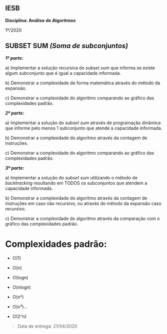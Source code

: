 ## IESB
**Disciplina: Análise de Algoritmos**

1º/2020

## SUBSET SUM *(Soma de subconjuntos)*
  

 ***1º parte:***

a) Implementar a solução recursiva do *subset sum* que informa se existe algum subconjunto que é igual a capacidade informada.

b) Demonstrar a complexidade de forma matemática através do método da expansão.

c) Demonstrar a complexidade do algoritmo comparando ao gráfico das complexidades padrão.

 ***2º parte:***

a) Implementar a solução do *subset sum* através de programação dinâmica que informe pelo menos 1 subconjunto que atende a capacidade informada.

b) Demonstrar a complexidade do algoritmo através da contagem de instruções.

c) Demonstrar a complexidade do algoritmo comparando ao gráfico das complexidades padrão.

 ***3º parte:***

a) Implementar a solução do *subset sum* utilizando o método de *backtracking* resultando em TODOS os subconjuntos que atendem a capacidade informada.

b) Demonstrar a complexidade do algoritmo através da contagem de instruções em caso não recursivo, ou através do método da expansão caso recursivo.

c) Demonstrar a complexidade do algoritmo através da comparação com o gráfico das complexidades padrão.

# Complexidades padrão:

 - O(1)

 - O(n)

 - O(logn)

 - O(nlogn)

 - O(n²)

 - O(n³)...

 - O(2^n)

> Data de entrega: 21/04/2020
